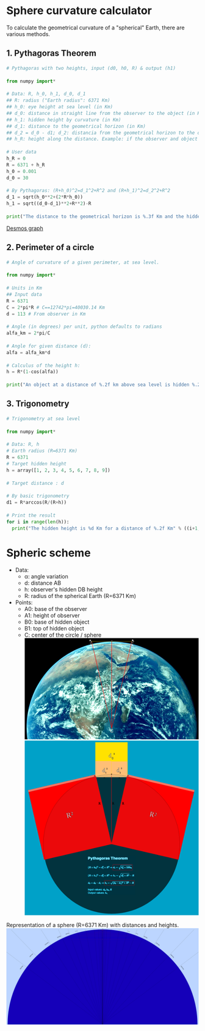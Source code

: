 # Sphere curvature calculator
To calculate the geometrical curvature of a "spherical" Earth, there are various methods.

## 1. Pythagoras Theorem
```python
# Pythagoras with two heights, input (d0, h0, R) & output (h1)

from numpy import*

# Data: R, h_0, h_1, d_0, d_1
## R: radius ("Earth radius": 6371 Km)
## h_0: eye height at sea level (in Km)
## d_0: distance in straight line from the observer to the object (in Km)
## h_1: hidden height by curvature (in Km)
## d_1: distance to the geometrical horizon (in Km)
## d_2 = d_0 - d1; d_2: distancia from the geometrical horizon to the object (in Km)
## h_R: height along the distance. Example: if the observer and object are separated at the shore of a lake at 200 m of altitude, the height is the same along all the distance and is not at sea level. (Default h_R = 0, sea level)

# User data
h_R = 0
R = 6371 + h_R
h_0 = 0.001
d_0 = 30

# By Pythagoras: (R+h_0)^2=d_1^2+R^2 and (R+h_1)^2=d_2^2+R^2
d_1 = sqrt(h_0**2+(2*R*h_0))
h_1 = sqrt((d_0-d_1)**2+R**2)-R

print("The distance to the geometrical horizon is %.3f Km and the hidden height is %.3f Km" % (d_1, h_1))
```

[Desmos graph](https://www.desmos.com/calculator/cbdgduxedl)
## 2. Perimeter of a circle
```python
# Angle of curvature of a given perimeter, at sea level.

from numpy import*

# Units in Km
## Input data
R = 6371
C = 2*pi*R # C==12742*pi=40030.14 Km
d = 113 # From observer in Km

# Angle (in degrees) per unit, python defaults to radians
alfa_km = 2*pi/C

# Angle for given distance (d):
alfa = alfa_km*d

# Calculus of the height h:
h = R*(1-cos(alfa))

print("An object at a distance of %.2f km above sea level is hidden %.2f km." % (d, h))
```

## 3. Trigonometry
```python
# Trigonometry at sea level

from numpy import*

# Data: R, h
# Earth radius (R=6371 Km)
R = 6371
# Target hidden height
h = array([1, 2, 3, 4, 5, 6, 7, 8, 9])

# Target distance : d

# By basic trigonometry
d1 = R*arccos(R/(R+h))

# Print the result
for i in range(len(h)):
  print("The hidden height is %d Km for a distance of %.2f Km" % ((i+1, d1[i])
```

# Spheric scheme
- Data:
	- α: angle variation
	- d: distance AB
	- h: observer's hidden DB height
	- R: radius of the spherical Earth (R=6371 Km)
- Points:
	- A0: base of the observer
	- A1: height of observer
	- B0: base of hidden object
	- B1: top of hidden object 
	- C: center of the circle / sphere
![](Earth-calc.png)
![](Earth-calc-pythagoras.png)

Representation of a sphere (R=6371 Km) with distances and heights.
![[Sphere-curve-calc]](Sphere-curve-calc.png)



